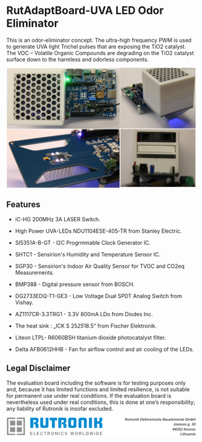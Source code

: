 # RutAdaptBoard-UVA LED Odor Eliminator

This is an odor-eliminator concept. The ultra-high frequency PWM is used to generate UVA light Trichel pulses that are exposing the TiO2 catalyst. The VOC – Volatile Organic Compounds are degrading on the TiO2 catalyst surface down to the harmless and odorless components.

<img src="images/air_cleaner.jpg" style="zoom:80%;" />

## Features

-  iC-HG 200MHz 3A LASER Switch.

-  High Power UVA-LEDs NDU1104ESE-405-TR from Stanley Electric.

-  SI5351A-B-GT - I2C Progrmmable Clock Generator IC.

-  SHTC1 - Sensirion's Humidity and Temperature Sensor IC.

-  SGP30 - Sensirion's Indoor Air Quality Sensor for TVOC and CO2eq Measurements.

-  BMP388 - Digital pressure sensor from BOSCH.

-  DG2733EDQ-T1-GE3 - Low Voltage Dual SPDT Analog Switch from Vishay.

-  AZ1117CR-3.3TRG1 - 3.3V 800mA LDo from Diodes Inc.

-  The heat sink : „ICK S 25*25*18.5“ from Fischer Elektronik.

-  Liteon LTPL- R6060BSH titanium dioxide photocatalyst filter.

-  Delta AFB0612HHB - Fan for airflow control and air cooling of the LEDs.

  

## Legal Disclaimer

The evaluation board including the software is for testing purposes only and, because it has limited functions and limited resilience, is not suitable for permanent use under real conditions. If the evaluation board is nevertheless used under real conditions, this is done at one’s responsibility; any liability of Rutronik is insofar excluded. 

<img src="images/rutronik_origin_kaunas.png" style="zoom:50%;" />



